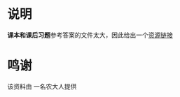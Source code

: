 # 说明

**课本和课后习题**参考答案的文件太大，因此给出一个[资源链接](http://www.dxsx.net/article.php?type=216)


# 鸣谢

该资料由 一名农大人提供
